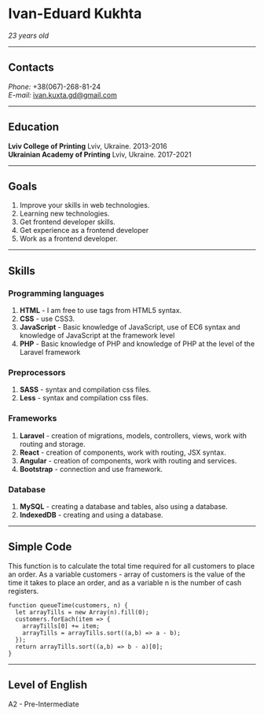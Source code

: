 # Ivan-Eduard Kukhta
*23 years old*

---
## Contacts
*Phone:* +38(067)-268-81-24\
*E-mail:* ivan.kuxta.gd@gmail.com

---
## Education ##
**Lviv College of Printing** Lviv, Ukraine. 2013-2016\
**Ukrainian Academy of Printing** Lviv, Ukraine. 2017-2021

---
## Goals
1. Improve your skills in web technologies.
2. Learning new technologies.
3. Get frontend developer skills.
4. Get experience as a frontend developer 
5. Work as a frontend developer.

---
## Skills
### Programming languages
1. **HTML** - I am free to use tags from HTML5 syntax.
2. **CSS** - use CSS3.
3. **JavaScript** - Basic knowledge of JavaScript, use of EC6 syntax and knowledge of JavaScript at the framework level
4. **PHP** - Basic knowledge of PHP and knowledge of PHP at the level of the Laravel framework

### Preprocessors
1. **SASS** - syntax and compilation css files.
2. **Less** - syntax and compilation css files.

### Frameworks
1. **Laravel** - creation of migrations, models, controllers, views, work with routing and storage.
2. **React** - creation of components, work with routing, JSX syntax.
3. **Angular** - creation of components, work with routing and services.
4. **Bootstrap** - connection and use framework.

### Database
1. **MySQL** - creating a database and tables, also using a database.
2. **IndexedDB** - creating and using a database.

---
## Simple Code
This function is to calculate the total time required for all customers to place an order. As a variable customers - array of customers is the value of the time it takes to place an order, and as a variable n is the number of cash registers.
```
function queueTime(customers, n) {
  let arrayTills = new Array(n).fill(0);
  customers.forEach(item => {
    arrayTills[0] += item;
    arrayTills = arrayTills.sort((a,b) => a - b);
  });
  return arrayTills.sort((a,b) => b - a)[0];
}
```

---
## Level of English
A2 - Pre-Intermediate



